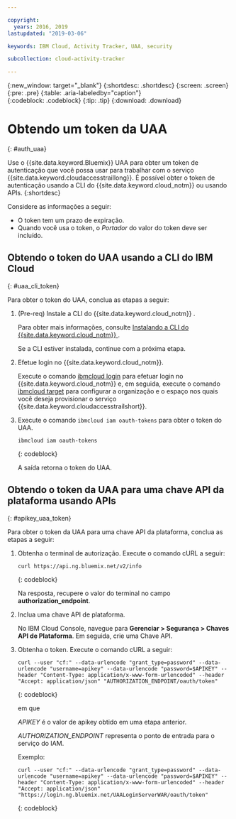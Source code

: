 ```yaml
---

copyright:
  years: 2016, 2019
lastupdated: "2019-03-06"

keywords: IBM Cloud, Activity Tracker, UAA, security

subcollection: cloud-activity-tracker

---
```


{:new_window: target="_blank"}
{:shortdesc: .shortdesc}
{:screen: .screen}
{:pre: .pre}
{:table: .aria-labeledby="caption"}    
{:codeblock: .codeblock}
{:tip: .tip}
{:download: .download}


# Obtendo um token da UAA
{: #auth_uaa}

Use o {{site.data.keyword.Bluemix}} UAA para obter um token de autenticação que você possa usar para trabalhar com o serviço {{site.data.keyword.cloudaccesstraillong}}. É possível obter o token de autenticação usando a CLI do {{site.data.keyword.cloud_notm}} ou usando APIs.
{:shortdesc}

Considere as informações a seguir:

* O token tem um prazo de expiração. 
* Quando você usa o token, o *Portador* do valor do token deve ser incluído.
		
## Obtendo o token do UAA usando a CLI do IBM Cloud
{: #uaa_cli_token}

Para obter o token do UAA, conclua as etapas a seguir:

1. (Pre-req) Instale a CLI do  {{site.data.keyword.cloud_notm}} .

   Para obter mais informações, consulte [Instalando a CLI do {{site.data.keyword.cloud_notm}} ](/docs/cli?topic=cloud-cli-ibmcloud-cli#ibmcloud-cli).
   
   Se a CLI estiver instalada, continue com a próxima etapa.
    
2. Efetue login no {{site.data.keyword.cloud_notm}}. 

    Execute o comando [ibmcloud login](/docs/cli/reference/ibmcloud/bx_cli.html#ibmcloud_login) para efetuar login no {{site.data.keyword.cloud_notm}} e, em seguida, execute o comando [ibmcloud target](/docs/cli/reference/ibmcloud/bx_cli.html#ibmcloud_target) para configurar a organização e o espaço nos quais você deseja provisionar o serviço {{site.data.keyword.cloudaccesstrailshort}}.
	
3. Execute o comando `ibmcloud iam oauth-tokens` para obter o token do UAA.

    ```
	ibmcloud iam oauth-tokens
	```
	{: codeblock}
	
	A saída retorna o token do UAA.


	


## Obtendo o token da UAA para uma chave API da plataforma usando APIs
{: #apikey_uaa_token}

Para obter o token da UAA para uma chave API da plataforma, conclua as etapas a seguir:

1. Obtenha o terminal de autorização. Execute o comando cURL a seguir:

    ```
    curl https://api.ng.bluemix.net/v2/info
    ```
    {: codeblock}

    Na resposta, recupere o valor do terminal no campo **authorization_endpoint**.

2. Inclua uma chave API de plataforma.

    No IBM Cloud Console, navegue para **Gerenciar > Segurança > Chaves API de Plataforma**.
    Em seguida, crie uma Chave API.

3. Obtenha o token. Execute o comando cURL a seguir:

    ```
    curl --user "cf:" --data-urlencode "grant_type=password" --data-urlencode "username=apikey" --data-urlencode "password=$APIKEY" --header "Content-Type: application/x-www-form-urlencoded" --header "Accept: application/json" "AUTHORIZATION_ENDPOINT/oauth/token"
    ```
    {: codeblock}

    em que 
    
    *APIKEY* é o valor de apikey obtido em uma etapa anterior.
    
    *AUTHORIZATION_ENDPOINT* representa o ponto de entrada para o serviço do IAM.

    Exemplo:

    ```
    curl --user "cf:" --data-urlencode "grant_type=password" --data-urlencode "username=apikey" --data-urlencode "password=$APIKEY" --header "Content-Type: application/x-www-form-urlencoded" --header "Accept: application/json" "https://login.ng.bluemix.net/UAALoginServerWAR/oauth/token"
    ```
    {: codeblock}


